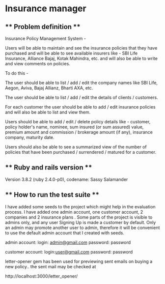 # Insurance manager

## ** Problem definition **

  Insurance Policy Management System -

Users will be able to maintain and see the insurance policies that they have purchased and will be able to see available insurers like - SBI Life Insurance, Alliance Bajaj, Kotak Mahindra, etc. and will also be able to write and view comments on policies.


To do this -

The user should be able to list / add / edit the company names like SBI Life, Aegon, Aviva, Bajaj Allianz, Bharti AXA, etc.


The user should be able to list / add / edit the details of clients / customers.


For each customer the user should be able to add / edit insurance policies and will also be able to list and view them.


Users should be able to add / edit / delete policy details like - customer, policy holder's name, nominee, sum insured (or sum assured) value, premium amount and commission / brokerage amount (if any), insurance company, maturity date.


Users should also be able to see a summarized view of the number of policies that have been purchased / surrendered / matured for a customer.


## ** Ruby and rails version **

  Version 3.8.2 (ruby 2.4.0-p0), codename: Sassy Salamander


## ** How to run the test suite **


 I have added some seeds to the project which might help in the evaluation process. I have added one admin account, one customer account, 2 companies and 2 insurance plans . Some parts of the project is visible to admins only, and any user Signing Up is made a customer by default. Only an admin may promote another user to admin, therefore it will be convenient to use the default admin account that I created with seeds.

admin account:
          login: admin@gmail.com
   password: password

customer account:
          login:user@gmail.com
   password: password


letter-opener gem has been used for previewing sent emails on buying a new policy.. the sent mail may be checked at 

 http://localhost:3000/letter_opener/